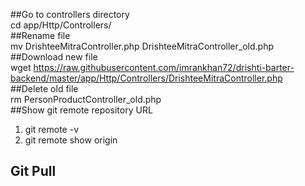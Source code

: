 ##Go to controllers directory <br/>
cd app/Http/Controllers/  <br/>
##Rename file  <br/>
mv DrishteeMitraController.php DrishteeMitraController_old.php  <br/>
##Download new file  <br/>
wget https://raw.githubusercontent.com/imrankhan72/drishti-barter-backend/master/app/Http/Controllers/DrishteeMitraController.php  <br/>
##Delete old file  <br/>
rm PersonProductController_old.php  <br/>
##Show git remote repository URL
1) git remote -v
2) git remote show origin
## Git Pull
